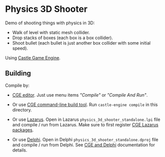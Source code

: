 # Physics 3D Shooter

Demo of shooting things with physics in 3D:

- Walk of level with static mesh collider.
- Drop stacks of boxes (each box is a box collider).
- Shoot bullet (each bullet is just another box collider with some initial speed).

Using [Castle Game Engine](https://castle-engine.io/).

## Building

Compile by:

- [CGE editor](https://castle-engine.io/editor). Just use menu items _"Compile"_ or _"Compile And Run"_.

- Or use [CGE command-line build tool](https://castle-engine.io/build_tool). Run `castle-engine compile` in this directory.

- Or use [Lazarus](https://www.lazarus-ide.org/). Open in Lazarus `physics_3d_shooter_standalone.lpi` file and compile / run from Lazarus. Make sure to first register [CGE Lazarus packages](https://castle-engine.io/lazarus).

- Or use [Delphi](https://www.embarcadero.com/products/Delphi). Open in Delphi `physics_3d_shooter_standalone.dproj` file and compile / run from Delphi. See [CGE and Delphi](https://castle-engine.io/delphi) documentation for details.
